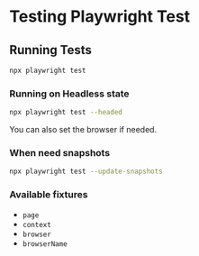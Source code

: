 # Testing Playwright Test

## Running Tests

```sh
npx playwright test
```

### Running on Headless state

```sh
npx playwright test --headed
```

You can also set the browser if needed.

### When need snapshots

```sh
npx playwright test --update-snapshots
```

### Available fixtures

- `page`
- `context`
- `browser`
- `browserName`
